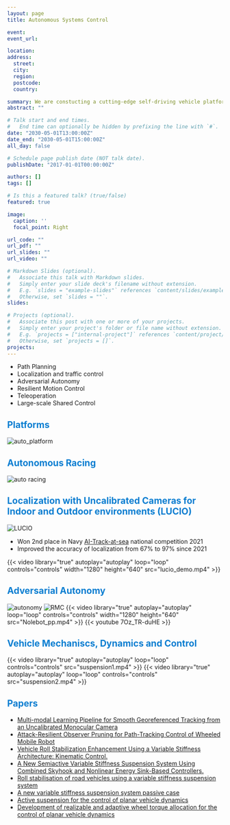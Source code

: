 ```yaml
---
layout: page
title: Autonomous Systems Control

event:
event_url:

location: 
address:
  street: 
  city:
  region:
  postcode:
  country:

summary: We are constucting a cutting-edge self-driving vehicle platform. In this project, several researches are conducted, vison-based lane detection, learning-based object detection, image-based real-world localization, robust motion control and estimation. The self-driving platform is built on a 1/10 vehicle (MicroNole) and a full-size van (AutoNole).
abstract: ""

# Talk start and end times.
#   End time can optionally be hidden by prefixing the line with `#`.
date: "2030-05-01T13:00:00Z"
date_end: "2030-05-01T15:00:00Z"
all_day: false

# Schedule page publish date (NOT talk date).
publishDate: "2017-01-01T00:00:00Z"

authors: []
tags: []

# Is this a featured talk? (true/false)
featured: true

image:
  caption: ''
  focal_point: Right

url_code: ""
url_pdf: ""
url_slides: ""
url_video: ""

# Markdown Slides (optional).
#   Associate this talk with Markdown slides.
#   Simply enter your slide deck's filename without extension.
#   E.g. `slides = "example-slides"` references `content/slides/example-slides.md`.
#   Otherwise, set `slides = ""`.
slides:

# Projects (optional).
#   Associate this post with one or more of your projects.
#   Simply enter your project's folder or file name without extension.
#   E.g. `projects = ["internal-project"]` references `content/project/deep-learning/index.md`.
#   Otherwise, set `projects = []`.
projects:
---
```

- Path Planning
- Localization and traffic control
- Adversarial Autonomy
- Resilient Motion Control
- Teleoperation
- Large-scale Shared Control

## <span style="color: #0a7ed1;font-weight:bold">Platforms</span>
![auto_platform](https://user-images.githubusercontent.com/36635562/157259618-3fc2f40a-b028-46ba-a711-0604c344bfc0.png)

## <span style="color: #0a7ed1;font-weight:bold"> Autonomous Racing </span>
![auto racing](auto-racing.gif)

## <span style="color: #0a7ed1;font-weight:bold">Localization with Uncalibrated Cameras for Indoor and Outdoor environments (LUCIO)</span>
![LUCIO](https://user-images.githubusercontent.com/36635562/157260145-da4fdaf7-76ab-48b5-a83d-ef703df4259c.png)<br>

- Won 2nd place in Navy [AI-Track-at-sea](https://www.eng.famu.fsu.edu/news/tracks-at-sea-2021) national competition 2021
- Improved the accuracy of localization from 67% to 97% since 2021

{{< video library="true" autoplay="autoplay" loop="loop" controls="controls" width="1280" height="640" src="lucio_demo.mp4" >}}

## <span style="color: #0a7ed1;font-weight:bold"> Adversarial Autonomy </span>
![autonomy](https://user-images.githubusercontent.com/36635562/157262196-0f327fd3-4d9b-44c3-9a08-43bc733018ad.png)
![RMC](https://user-images.githubusercontent.com/72170474/154106839-d696e7f7-2668-4a35-958c-c80238a6283d.png)
{{< video library="true" autoplay="autoplay" loop="loop" controls="controls" width="1280" height="640" src="Nolebot_pp.mp4" >}}
{{< youtube 7Oz_TR-duHE >}}

## <span style="color: #0a7ed1;font-weight:bold"> Vehicle Mechaniscs, Dynamics and Control</span>
{{< video library="true" autoplay="autoplay" loop="loop" controls="controls" src="suspension1.mp4" >}}
{{< video library="true" autoplay="autoplay" loop="loop" controls="controls" src="suspension2.mp4" >}}

## <span style="color: #0a7ed1;font-weight:bold">Papers</span>
- [Multi-modal Learning Pipeline for Smooth Georeferenced Tracking from an Uncalibrated Monocular Camera](https://raslab.netlify.app/publication/mmlpsgtumc/)
- [Attack-Resilient Observer Pruning for Path-Tracking Control of Wheeled Mobile Robot](https://raslab.netlify.app/publication/aropptcwmr/)
- [Vehicle Roll Stabilization Enhancement Using a Variable Stiffness Architecture: Kinematic Control.](https://raslab.netlify.app/publication/vrsevsakc/)
- [A New Semiactive Variable Stiffness Suspension System Using Combined Skyhook and Nonlinear Energy Sink-Based Controllers.](https://raslab.netlify.app/publication/ansvssscsnesc/)
- [Roll stabilisation of road vehicles using a variable stiffness suspension system](https://raslab.netlify.app/publication/rsrvvsss/)
- [A new variable stiffness suspension system passive case](https://raslab.netlify.app/publication/anvssspc/)
- [Active suspension for the control of planar vehicle dynamics](https://raslab.netlify.app/publication/ascpvd/)
- [Development of realizable and adaptive wheel torque allocation for the control of planar vehicle dynamics](https://raslab.netlify.app/publication/drawtcpvd/)
